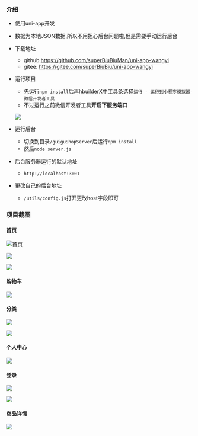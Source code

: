 ### 介绍

* 使用uni-app开发

* 数据为本地JSON数据,所以不用担心后台问题啦,但是需要手动运行后台

* 下载地址

  * github:https://github.com/superBiuBiuMan/uni-app-wangyi
  * gitee: https://gitee.com/superBiuBiu/uni-app-wangyi

* 运行项目

  * 先运行`npm install`后再hbuilderX中工具条选择`运行 - 运行到小程序模拟器-微信开发者工具`
  * 不过运行之前微信开发者工具**开启下服务端口**

  ![](README.assets/202207200928290.png)

* 运行后台

  * 切换到目录`/guiguShopServer`后运行`npm install `
  * 然后`node server.js`

* 后台服务器运行的默认地址

  * `http://localhost:3001`

* 更改自己的后台地址

  * `/utils/config.js`打开更改host字段即可

### 项目截图

#### 首页

![首页](README.assets/202207200916808.png)

![](README.assets/202207200916119.png)

![](README.assets/202207200916659.png)

#### 购物车

![](README.assets/202207200917929.png)

#### 分类

![](README.assets/202207200917651.png)

![](README.assets/202207200917202.png)

#### 个人中心

![](README.assets/202207200918990.png)

#### 登录

![](README.assets/202207200918257.png)

![](README.assets/202207200919967.png)

#### 商品详情

![](README.assets/202207200922996.png)